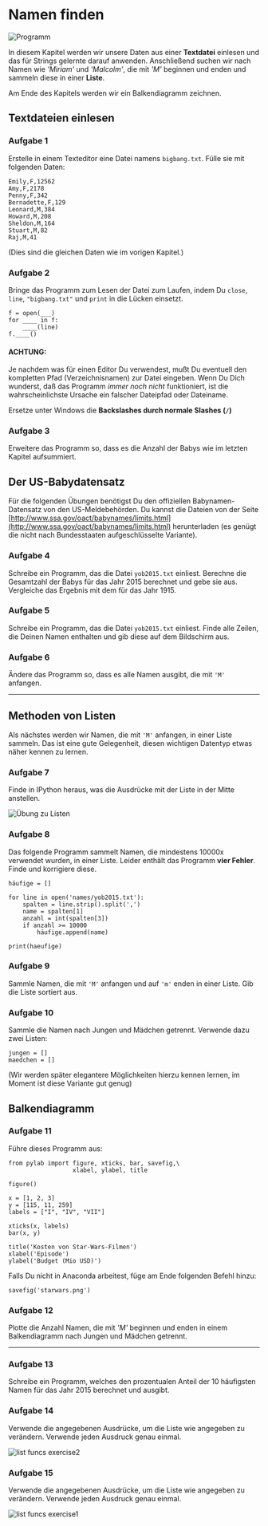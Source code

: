 
# Namen finden

![Programm](programm.png)

In diesem Kapitel werden wir unsere Daten aus einer **Textdatei** einlesen und das für Strings gelernte darauf anwenden. Anschließend suchen wir nach Namen wie *'Miriam'* und *'Malcolm'*, die mit *'M'* beginnen und enden und sammeln diese in einer **Liste**.

Am Ende des Kapitels werden wir ein Balkendiagramm zeichnen.

## Textdateien einlesen

### Aufgabe 1

Erstelle in einem Texteditor eine Datei namens `bigbang.txt`. Fülle sie mit folgenden Daten:

    Emily,F,12562
    Amy,F,2178
    Penny,F,342
    Bernadette,F,129
    Leonard,M,384
    Howard,M,208
    Sheldon,M,164
    Stuart,M,82
    Raj,M,41

(Dies sind die gleichen Daten wie im vorigen Kapitel.)


### Aufgabe 2

Bringe das Programm zum Lesen der Datei zum Laufen, indem Du `close`, `line`, `"bigbang.txt"` und `print` in die Lücken einsetzt.

    f = open(___)
    for ____ in f:
        ____(line)
    f.____()

#### ACHTUNG:

Je nachdem was für einen Editor Du verwendest, mußt Du eventuell den kompletten Pfad (Verzeichnisnamen) zur Datei eingeben. Wenn Du Dich wunderst, daß das Programm *immer noch nicht* funktioniert, ist die wahrscheinlichste Ursache ein falscher Dateipfad oder Dateiname.

Ersetze unter Windows die **Backslashes durch normale Slashes (`/`)**


### Aufgabe 3

Erweitere das Programm so, dass es die Anzahl der Babys wie im letzten Kapitel aufsummiert.


## Der US-Babydatensatz

Für die folgenden Übungen benötigst Du den offiziellen Babynamen-Datensatz von den US-Meldebehörden. Du kannst die Dateien von der Seite [http://www.ssa.gov/oact/babynames/limits.html](http://www.ssa.gov/oact/babynames/limits.html) herunterladen (es genügt die nicht nach Bundesstaaten aufgeschlüsselte Variante). 


### Aufgabe 4

Schreibe ein Programm, das die Datei `yob2015.txt` einliest. 
Berechne die Gesamtzahl der Babys für das Jahr 2015 berechnet und gebe sie aus. Vergleiche das Ergebnis mit dem für das Jahr 1915.


### Aufgabe 5

Schreibe ein Programm, das die Datei `yob2015.txt` einliest. Finde alle Zeilen, die Deinen Namen enthalten und gib diese auf dem Bildschirm aus.


### Aufgabe 6

Ändere das Programm so, dass es alle Namen ausgibt, die mit `'M'` anfangen.

----

## Methoden von Listen

Als nächstes werden wir Namen, die mit `'M'` anfangen, in einer Liste sammeln. Das ist eine gute Gelegenheit, diesen wichtigen Datentyp etwas näher kennen zu lernen.


### Aufgabe 7

Finde in IPython heraus, was die Ausdrücke mit der Liste in der Mitte anstellen.

![Übung zu Listen](../exercises/lists.png)


### Aufgabe 8

Das folgende Programm sammelt Namen, die mindestens 10000x verwendet wurden, in einer Liste. Leider enthält das Programm **vier Fehler**. Finde und korrigiere diese.

    häufige = []

    for line in open('names/yob2015.txt'):
        spalten = line.strip().split(',')
        name = spalten[1]
        anzahl = int(spalten[3])
        if anzahl >= 10000
            häufige.append(name)

    print(haeufige)


### Aufgabe 9

Sammle Namen, die mit `'M'` anfangen und auf `'m'` enden in einer Liste. Gib die Liste sortiert aus.


### Aufgabe 10

Sammle die Namen nach Jungen und Mädchen getrennt. Verwende dazu zwei Listen:

    jungen = []
    maedchen = []

(Wir werden später elegantere Möglichkeiten hierzu kennen lernen, im Moment ist diese Variante gut genug)


## Balkendiagramm

### Aufgabe 11

Führe dieses Programm aus:

    from pylab import figure, xticks, bar, savefig,\
                      xlabel, ylabel, title
    
    figure()
    
    x = [1, 2, 3]
    y = [115, 11, 259]
    labels = ["I", "IV", "VII"]
    
    xticks(x, labels)
    bar(x, y)
    
    title('Kosten von Star-Wars-Filmen')
    xlabel('Episode')
    ylabel('Budget (Mio USD)')
    

Falls Du nicht in Anaconda arbeitest, füge am Ende folgenden Befehl hinzu:

    savefig('starwars.png')


### Aufgabe 12

Plotte die Anzahl Namen, die mit *'M'* beginnen und enden in einem Balkendiagramm nach Jungen und Mädchen getrennt.


----

### Aufgabe 13

Schreibe ein Programm, welches den prozentualen Anteil der 10 häufigsten Namen für das Jahr 2015 berechnet und ausgibt.


### Aufgabe 14

Verwende die angegebenen Ausdrücke, um die Liste wie angegeben zu verändern. Verwende jeden Ausdruck genau einmal.

![list funcs exercise2](../exercises/list_funcs2.png)


### Aufgabe 15

Verwende die angegebenen Ausdrücke, um die Liste wie angegeben zu verändern. Verwende jeden Ausdruck genau einmal.

![list funcs exercise1](../exercises/list_funcs1.png)

